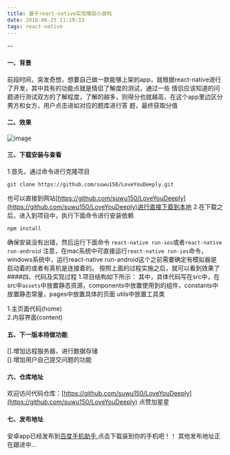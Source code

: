 ```yaml
---
title: 基于react-native实现情侣小游戏
date: 2018-06-25 11:19:33
tags: react-native
--- 
```


--
#### 一、背景    

前段时间，突发奇想，想要自己做一款能够上架的app，就根据react-native进行了开发，其中具有的功能点就是情侣了解度的测试，通过一些
情侣应该知道的问题进行测试双方的了解程度，了解的越多，则得分也就越高，在这个app里边区分男方和女方，用户点击进如对应的题库进行答
题，最终获取分值    

#### 二、效果
![image](https://github.com/suwu150/static-resource/blob/master/images/react-native/react-native-love-you-deeply_2.gif?raw=true)  

#### 三、下载安装与查看
1.首先，通过命令进行克隆项目
```shell
git clone https://github.com/suwu150/LoveYouDeeply.git
```
也可以直接到网站[https://github.com/suwu150/LoveYouDeeply](https://github.com/suwu150/LoveYouDeeply)进行直接下载到本地
2.在下载之后，进入到项目中，执行下面命令进行安装依赖
```shell
npm install
```
确保安装没有出错，然后运行下面命令
`react-native run-ios`或者`react-native run-android`
注意，在mac系统中可直接运行`react-native run-ios`命令，windows系统中，运行react-native run-android这个之前需要确定有模拟器是
启动着的或者有真机是连接着的。
按照上面的过程实施之后，就可以看到效果了
####四、代码及实现过程
1.项目结构如下所示： 
其中，具体代码写在src中，在src中`assets`中放置静态资源，components中放置使用到的组件，constants中放置静态常量，pages中放置具体的页面
utils中放置工具类 

1.主页面代码(home)   
2.内容界面(content)
#### 五、下一版本待做功能
[].增加远程服务器，进行数据存储      
[].增加用户自己提交问题的功能

#### 六、仓库地址
欢迎访问代码仓库：[https://github.com/suwu150/LoveYouDeeply](https://github.com/suwu150/LoveYouDeeply) 点赞加星星

#### 七、发布地址
安卓app已经发布到[百度手机助手](http://shouji.baidu.com/software/24185511.html),点击下载装到你的手机吧！！
其他发布地址正在跟进中...
    
    